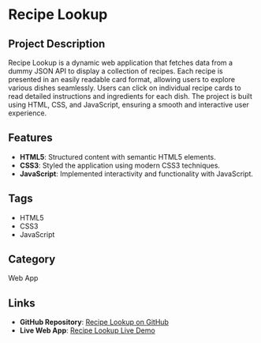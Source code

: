 # Recipe Lookup

## Project Description

Recipe Lookup is a dynamic web application that fetches data from a dummy JSON API to display a collection of recipes. Each recipe is presented in an easily readable card format, allowing users to explore various dishes seamlessly. Users can click on individual recipe cards to read detailed instructions and ingredients for each dish. The project is built using HTML, CSS, and JavaScript, ensuring a smooth and interactive user experience.


## Features

- **HTML5**: Structured content with semantic HTML5 elements.
- **CSS3**: Styled the application using modern CSS3 techniques.
- **JavaScript**: Implemented interactivity and functionality with JavaScript.

## Tags

- HTML5
- CSS3
- JavaScript

## Category

Web App

## Links

- **GitHub Repository**: [Recipe Lookup on GitHub](https://github.com/Akanksha261020/RecipeLookup)
- **Live Web App**: [Recipe Lookup Live Demo](https://recipe-lookup-nu.vercel.app/)
